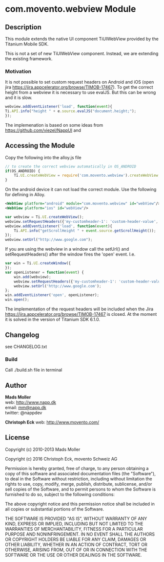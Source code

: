 # com.movento.webview Module

## Description

This module extends the native UI component TiUIWebView provided by the Titanium Mobile SDK.

This is not a set of new TiUIWebView component. Instead, we are extending the existing framework.

### Motivation

It is not possible to set custom request headers on Android and iOS (open jira https://jira.appcelerator.org/browse/TIMOB-17467). To get the correct height from a webview it is necessary to use evalJS. But this can be wrong and it is slow.

```javascript
webview.addEventListener('load', function(event){
Ti.API.info("height " + e.source.evalJS("document.height;"); 
});
```
The implemenation is based on some ideas from 
https://github.com/viezel/NappUI and

## Accessing the Module

Copy the following into the alloy.js file

```javascript
// to create the correct webview automatically in OS_ANDROID
if(OS_ANDROID) {
    Ti.UI.createWebView = require('com.movento.webview').createWebView;
}
```

On the android device it can not load the correct module. Use the following for defining in Alloy. 

```xml
<WebView platform="android" module="com.movento.webview" id="webView"/>
<WebView platform="ios" id="webView"/>
```

```javascript
var webview = Ti.UI.createWebView();
webview.setRequestHeaders({'my-customheader-1': 'custom-header-value', 'add-as-many-headers-as-you-need': 'value'});
webview.addEventListener('load', function(event){
    Ti.API.info("getScrollHeight " + event.source.getScrollHeight()); 
});
webview.setUrl("http://www.google.com");
```

If you are using the webview in a window call the setUrl() and setRequestHeaders() after the window fires the 'open' event. I.e. 
```javascript
var win = Ti.UI.createWindow({
});
var openListener = function(event) {
	win.add(webview);
	webview.setRequestHeaders({'my-customheader-1': 'custom-header-value', 'add-as-many-headers-as-you-need': 'value'});
	webview.setUrl('http://www.google.com');
};
win.addEventListener('open', openListener);
win.open();
```

The implementation of the request headers will be included when the Jira https://jira.appcelerator.org/browse/TIMOB-17467 is closed. At the moment it is solved in the version of Titanium SDK 6.1.0.

## Changelog

see CHANGELOG.txt

### Build

Call ./build.sh file in terminal

## Author

**Mads Moller**  
web: http://www.napp.dk  
email: mm@napp.dk  
twitter: @nappdev  

**Christoph Eck**
web: http://www.movento.com/

## License

Copyright (c) 2010-2013 Mads Moller

Copyright (c) 2016 Christoph Eck, movento Schweiz AG

Permission is hereby granted, free of charge, to any person obtaining a copy
of this software and associated documentation files (the "Software"), to deal
in the Software without restriction, including without limitation the rights
to use, copy, modify, merge, publish, distribute, sublicense, and/or sell
copies of the Software, and to permit persons to whom the Software is
furnished to do so, subject to the following conditions:

The above copyright notice and this permission notice shall be included in
all copies or substantial portions of the Software.

THE SOFTWARE IS PROVIDED "AS IS", WITHOUT WARRANTY OF ANY KIND, EXPRESS OR
IMPLIED, INCLUDING BUT NOT LIMITED TO THE WARRANTIES OF MERCHANTABILITY,
FITNESS FOR A PARTICULAR PURPOSE AND NONINFRINGEMENT. IN NO EVENT SHALL THE
AUTHORS OR COPYRIGHT HOLDERS BE LIABLE FOR ANY CLAIM, DAMAGES OR OTHER
LIABILITY, WHETHER IN AN ACTION OF CONTRACT, TORT OR OTHERWISE, ARISING FROM,
OUT OF OR IN CONNECTION WITH THE SOFTWARE OR THE USE OR OTHER DEALINGS IN
THE SOFTWARE.
